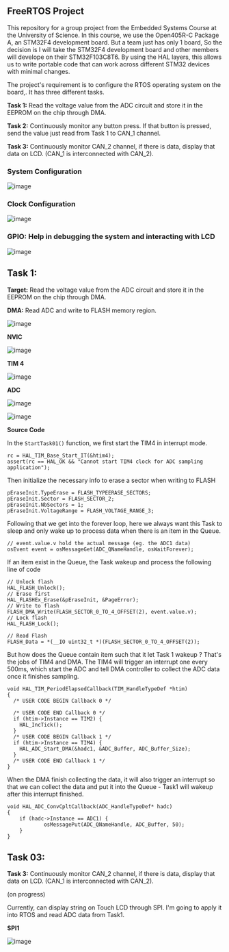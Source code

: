 ## FreeRTOS Project

This repository for a group project from the Embedded Systems Course at the University of Science. In this course, we use the Open405R-C Package A, an STM32F4 development board. But a team just has only 1 board, So the decision is I will take the STM32F4 development board and other members will develope on their STM32F103C8T6. By using the HAL layers, this allows us to write portable code that can work across different STM32 devices with minimal changes.

The project's requirement is to configure the RTOS operating system on the board,. It has three different tasks.

**Task 1:** Read the voltage value from the ADC circuit and store it in the EEPROM on the chip through DMA.

**Task 2:** Continuously monitor any button press. If that button is pressed, send the value just read from Task 1 to CAN_1 channel.

**Task 3:** Continuously monitor CAN_2 channel, if there is data, display that data on LCD. (CAN_1 is interconnected with CAN_2).




### System Configuration

![image](https://github.com/user-attachments/assets/409ea06d-8320-4cbe-9e38-c9c95b9f45b3)

### Clock Configuration

![image](https://github.com/user-attachments/assets/a3f6c739-d17f-496e-952a-cd1e66fa5ba4)

### GPIO: Help in debugging the system and interacting with LCD

![image](https://github.com/user-attachments/assets/c5651ff5-fe5d-4394-a1fd-07208a49077c)


## Task 1: 

**Target:** Read the voltage value from the ADC circuit and store it in the EEPROM on the chip through DMA.

**DMA:** Read ADC and write to FLASH memory region.

![image](https://github.com/user-attachments/assets/566e6e41-0223-4971-a094-bf6d5a475979)

**NVIC**

![image](https://github.com/user-attachments/assets/c5df43ad-a798-487e-a2e9-dd23ea31aeec)

**TIM 4**

![image](https://github.com/user-attachments/assets/02f3dfba-603f-49e5-a6f9-d92ddae2589f)

**ADC**

![image](https://github.com/user-attachments/assets/aa54f3d5-b72a-4c9a-89ff-a8671b1a074a)

![image](https://github.com/user-attachments/assets/d6cf3ae6-fbe6-4f7d-b40e-0cf1dabf51af)

**Source Code**

In the `StartTask01()` function, we first start the TIM4 in interrupt mode.


```
rc = HAL_TIM_Base_Start_IT(&htim4);
assert(rc == HAL_OK && "Cannot start TIM4 clock for ADC sampling application");
```

Then initialize the necessary info to erase a sector when writing to FLASH

```
pEraseInit.TypeErase = FLASH_TYPEERASE_SECTORS; 
pEraseInit.Sector = FLASH_SECTOR_2; 
pEraseInit.NbSectors = 1; 
pEraseInit.VoltageRange = FLASH_VOLTAGE_RANGE_3;
```

Following that we get into the forever loop, here we always want this Task to sleep and only wake up to process data when there is an item in the Queue.

```
// event.value.v hold the actual message (eg. the ADC1 data)
osEvent event = osMessageGet(ADC_QNameHandle, osWaitForever);
```

If an item exist in the Queue, the Task wakeup and process the following line of code

```
// Unlock flash
HAL_FLASH_Unlock();
// Erase first
HAL_FLASHEx_Erase(&pEraseInit, &PageError);
// Write to flash
FLASH_DMA_Write(FLASH_SECTOR_0_TO_4_OFFSET(2), event.value.v);
// Lock flash
HAL_FLASH_Lock();

// Read Flash
FLASH_Data = *(__IO uint32_t *)(FLASH_SECTOR_0_TO_4_OFFSET(2));
```

But how does the Queue contain item such that it let Task 1 wakeup ? That's the jobs of TIM4 and DMA. The TIM4 will trigger an interrupt one every 500ms, which start the ADC and tell DMA controller to collect the ADC data once it finishes sampling. 

```
void HAL_TIM_PeriodElapsedCallback(TIM_HandleTypeDef *htim)
{
  /* USER CODE BEGIN Callback 0 */

  /* USER CODE END Callback 0 */
  if (htim->Instance == TIM2) {
    HAL_IncTick();
  }
  /* USER CODE BEGIN Callback 1 */
  if (htim->Instance == TIM4) {
    HAL_ADC_Start_DMA(&hadc1, &ADC_Buffer, ADC_Buffer_Size);
  }
  /* USER CODE END Callback 1 */
}
```

When the DMA finish collecting the data, it will also trigger an interrupt so that we can collect the data and put it into the Queue - Task1 will wakeup after this interrupt finished.

```
void HAL_ADC_ConvCpltCallback(ADC_HandleTypeDef* hadc)
{
	if (hadc->Instance == ADC1) {
			osMessagePut(ADC_QNameHandle, ADC_Buffer, 50);
	}
}
```

## Task 03: 

**Task 3:** Continuously monitor CAN_2 channel, if there is data, display that data on LCD. (CAN_1 is interconnected with CAN_2).

(on progress) 

Currently, can display string on Touch LCD through SPI. I'm going to apply it into RTOS and read ADC data from Task1.

**SPI1**

![image](https://github.com/user-attachments/assets/7d49ab75-4faf-4cb2-8d8c-b3a5612976b6)



